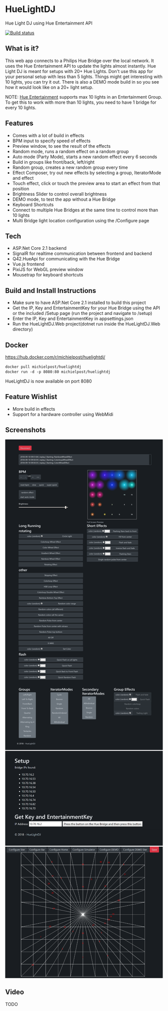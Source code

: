 # HueLightDJ
Hue Light DJ using Hue Entertainment API

[![Build status](https://ci.appveyor.com/api/projects/status/sdng57og0rpx76ub/branch/master?svg=true)](https://ci.appveyor.com/project/michielpost/huelightdj/branch/master)

## What is it?
This web app connects to a Philips Hue Bridge over the local network. It uses the Hue Entertainment API to update the lights almost instantly.
Hue Light DJ is meant for setups with 20+ Hue Lights. Don't use this app for your personal setup with less than 5 lights. Things might get interesting with 10 lights, you can try it out. There is also a DEMO mode build in so you see how it would look like on a 20+ light setup.

NOTE: [Hue Entertainment](https://developers.meethue.com/entertainment-blog) supports max 10 lights in an Entertainment Group. To get this to work with more than 10 lights, you need to have 1 bridge for every 10 lights. 

## Features
- Comes with a lot of build in effects
- BPM input to specify speed of effects
- Preview window, to see the result of the effects
- Random mode, runs a random effect on a random group
- Auto mode (Party Mode), starts a new random effect every 6 seconds
- Build in groups like front/back, left/right
- Random group, creates a new random group every time
- Effect Composer, try out new effects by selecting a group, IteratorMode and effect
- Touch effect, click or touch the preview area to start an effect from that position
- Brightness Slider to control overall brightness
- DEMO mode, to test the app without a Hue Bridge
- Keyboard Shortcuts
- Connect to multiple Hue Bridges at the same time to control more than 10 lights 
- Multi Bridge light location configuration using the /Configure page

## Tech
- ASP.Net Core 2.1 backend
- SignalR for realtime communication between frontend and backend
- Q42.HueApi for communicating with the Hue Bridge
- Vue.js frontend
- PixiJS for WebGL preview window
- Mousetrap for keyboard shortcuts

## Build and Install Instructions
- Make sure to have ASP.Net Core 2.1 installed to build this project
- Get the IP, Key and EntertainmentKey for your Hue Bridge using the API or the included /Setup page (run the project and navigate to /setup)
- Enter the IP, Key and EntertainmentKey in appsettings.json
- Run the HueLightDJ.Web project(dotnet run inside the HueLightDJ.Web directory) 

## Docker
https://hub.docker.com/r/michielpost/huelightdj/
```
docker pull michielpost/huelightdj
docker run -d -p 8080:80 michielpost/huelightdj
```
HueLightDJ is now available on port 8080

## Feature Wishlist
- More build in effects
- Support for a hardware controller using WebMidi

## Screenshots
![Main](screenshots/screenshot01_main.png)
![Setup](screenshots/screenshot02_setup.png)
![Multi Bridge Location Editor](screenshots/screenshot03_location_editor.png)

## Video
TODO
